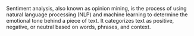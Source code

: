 Sentiment analysis, also known as opinion mining, is the process of using natural language processing (NLP) and machine learning to determine the emotional tone behind a piece of text. 
It categorizes text as positive, negative, or neutral based on words, phrases, and context.
